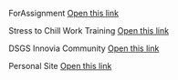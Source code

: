 ForAssignment
[Open this link](https://www.javatpoint.com/difference-between-stringbuffer-and-stringbuilder)


Stress to Chill Work Training
[Open this link](https://dsext001-eu1-215dsi0708-3dswym.3dexperience.3ds.com/#community:hcus9GUtRYe4gijBQ5sySg/wiki:-oXk45VCS3SNrYQgNOsuRw)


DSGS Innovia Community
[Open this link](https://dsext001-eu1-215dsi0708-3dswym.3dexperience.3ds.com/#community:iCGx49nERi-AL1rOixmAfg/wiki:UP5T_xaITtCWZG0PkK7-bQ)

Personal Site
[Open this link](https://64c75b954de7b175f65190d6--reliable-macaron-63cd5d.netlify.app/)
